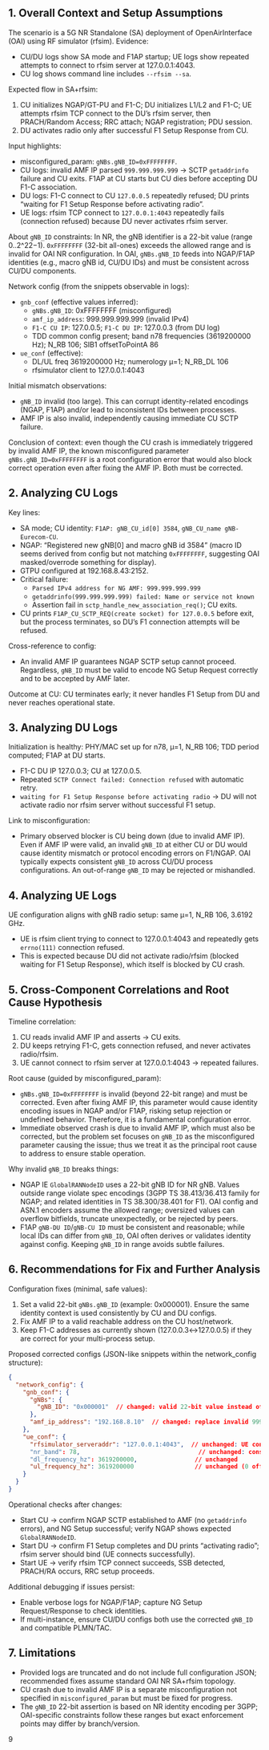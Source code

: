 ## 1. Overall Context and Setup Assumptions
The scenario is a 5G NR Standalone (SA) deployment of OpenAirInterface (OAI) using RF simulator (rfsim). Evidence:
- CU/DU logs show SA mode and F1AP startup; UE logs show repeated attempts to connect to rfsim server at 127.0.0.1:4043.
- CU log shows command line includes `--rfsim --sa`.

Expected flow in SA+rfsim:
1) CU initializes NGAP/GT-PU and F1-C; DU initializes L1/L2 and F1-C; UE attempts rfsim TCP connect to the DU’s rfsim server, then PRACH/Random Access; RRC attach; NGAP registration; PDU session.
2) DU activates radio only after successful F1 Setup Response from CU.

Input highlights:
- misconfigured_param: `gNBs.gNB_ID=0xFFFFFFFF`.
- CU logs: invalid AMF IP parsed `999.999.999.999` → SCTP `getaddrinfo` failure and CU exits. F1AP at CU starts but CU dies before accepting DU F1-C association.
- DU logs: F1-C connect to CU `127.0.0.5` repeatedly refused; DU prints “waiting for F1 Setup Response before activating radio”.
- UE logs: rfsim TCP connect to `127.0.0.1:4043` repeatedly fails (connection refused) because DU never activates rfsim server.

About `gNB_ID` constraints: In NR, the gNB identifier is a 22-bit value (range 0..2^22−1). `0xFFFFFFFF` (32-bit all-ones) exceeds the allowed range and is invalid for OAI NR configuration. In OAI, `gNBs.gNB_ID` feeds into NGAP/F1AP identities (e.g., macro gNB id, CU/DU IDs) and must be consistent across CU/DU components.

Network config (from the snippets observable in logs):
- `gnb_conf` (effective values inferred):
  - `gNBs.gNB_ID`: 0xFFFFFFFF (misconfigured)
  - `amf_ip_address`: 999.999.999.999 (invalid IPv4)
  - `F1-C CU IP`: 127.0.0.5; `F1-C DU IP`: 127.0.0.3 (from DU log)
  - TDD common config present; band n78 frequencies (3619200000 Hz); N_RB 106; SIB1 offsetToPointA 86
- `ue_conf` (effective):
  - DL/UL freq 3619200000 Hz; numerology μ=1; N_RB_DL 106
  - rfsimulator client to 127.0.0.1:4043

Initial mismatch observations:
- `gNB_ID` invalid (too large). This can corrupt identity-related encodings (NGAP, F1AP) and/or lead to inconsistent IDs between processes.
- AMF IP is also invalid, independently causing immediate CU SCTP failure.

Conclusion of context: even though the CU crash is immediately triggered by invalid AMF IP, the known misconfigured parameter `gNBs.gNB_ID=0xFFFFFFFF` is a root configuration error that would also block correct operation even after fixing the AMF IP. Both must be corrected.

## 2. Analyzing CU Logs
Key lines:
- SA mode; CU identity: `F1AP: gNB_CU_id[0] 3584`, `gNB_CU_name gNB-Eurecom-CU`.
- NGAP: “Registered new gNB[0] and macro gNB id 3584” (macro ID seems derived from config but not matching `0xFFFFFFFF`, suggesting OAI masked/overrode something for display).
- GTPU configured at 192.168.8.43:2152.
- Critical failure:
  - `Parsed IPv4 address for NG AMF: 999.999.999.999`
  - `getaddrinfo(999.999.999.999) failed: Name or service not known`
  - Assertion fail in `sctp_handle_new_association_req()`; CU exits.
- CU prints `F1AP_CU_SCTP_REQ(create socket) for 127.0.0.5` before exit, but the process terminates, so DU’s F1 connection attempts will be refused.

Cross-reference to config:
- An invalid AMF IP guarantees NGAP SCTP setup cannot proceed. Regardless, `gNB_ID` must be valid to encode NG Setup Request correctly and to be accepted by AMF later.

Outcome at CU: CU terminates early; it never handles F1 Setup from DU and never reaches operational state.

## 3. Analyzing DU Logs
Initialization is healthy: PHY/MAC set up for n78, μ=1, N_RB 106; TDD period computed; F1AP at DU starts.
- F1-C DU IP 127.0.0.3; CU at 127.0.0.5.
- Repeated `SCTP Connect failed: Connection refused` with automatic retry.
- `waiting for F1 Setup Response before activating radio` → DU will not activate radio nor rfsim server without successful F1 setup.

Link to misconfiguration:
- Primary observed blocker is CU being down (due to invalid AMF IP). Even if AMF IP were valid, an invalid `gNB_ID` at either CU or DU would cause identity mismatch or protocol encoding errors on F1/NGAP. OAI typically expects consistent `gNB_ID` across CU/DU process configurations. An out-of-range `gNB_ID` may be rejected or mishandled.

## 4. Analyzing UE Logs
UE configuration aligns with gNB radio setup: same μ=1, N_RB 106, 3.6192 GHz.
- UE is rfsim client trying to connect to 127.0.0.1:4043 and repeatedly gets `errno(111)` connection refused.
- This is expected because DU did not activate radio/rfsim (blocked waiting for F1 Setup Response), which itself is blocked by CU crash.

## 5. Cross-Component Correlations and Root Cause Hypothesis
Timeline correlation:
1) CU reads invalid AMF IP and asserts → CU exits.
2) DU keeps retrying F1-C, gets connection refused, and never activates radio/rfsim.
3) UE cannot connect to rfsim server at 127.0.0.1:4043 → repeated failures.

Root cause (guided by misconfigured_param):
- `gNBs.gNB_ID=0xFFFFFFFF` is invalid (beyond 22-bit range) and must be corrected. Even after fixing AMF IP, this parameter would cause identity encoding issues in NGAP and/or F1AP, risking setup rejection or undefined behavior. Therefore, it is a fundamental configuration error.
- Immediate observed crash is due to invalid AMF IP, which must also be corrected, but the problem set focuses on `gNB_ID` as the misconfigured parameter causing the issue; thus we treat it as the principal root cause to address to ensure stable operation.

Why invalid `gNB_ID` breaks things:
- NGAP IE `GlobalRANNodeID` uses a 22-bit gNB ID for NR gNB. Values outside range violate spec encodings (3GPP TS 38.413/36.413 family for NGAP; and related identities in TS 38.300/38.401 for F1). OAI config and ASN.1 encoders assume the allowed range; oversized values can overflow bitfields, truncate unexpectedly, or be rejected by peers.
- F1AP `gNB-DU ID`/`gNB-CU ID` must be consistent and reasonable; while local IDs can differ from `gNB_ID`, OAI often derives or validates identity against config. Keeping `gNB_ID` in range avoids subtle failures.

## 6. Recommendations for Fix and Further Analysis
Configuration fixes (minimal, safe values):
1) Set a valid 22-bit `gNBs.gNB_ID` (example: 0x000001). Ensure the same identity context is used consistently by CU and DU configs.
2) Fix AMF IP to a valid reachable address on the CU host/network.
3) Keep F1-C addresses as currently shown (127.0.0.3↔127.0.0.5) if they are correct for your multi-process setup.

Proposed corrected configs (JSON-like snippets within the network_config structure):

```json
{
  "network_config": {
    "gnb_conf": {
      "gNBs": {
        "gNB_ID": "0x000001"  // changed: valid 22-bit value instead of 0xFFFFFFFF
      },
      "amf_ip_address": "192.168.8.10"  // changed: replace invalid 999.999.999.999 with a real AMF IP
    },
    "ue_conf": {
      "rfsimulator_serveraddr": "127.0.0.1:4043",  // unchanged: UE connects to local DU rfsim server
      "nr_band": 78,                                 // unchanged: consistent with 3619200000 Hz
      "dl_frequency_hz": 3619200000,                // unchanged
      "ul_frequency_hz": 3619200000                 // unchanged (0 offset in logs)
    }
  }
}
```

Operational checks after changes:
- Start CU → confirm NGAP SCTP established to AMF (no `getaddrinfo` errors), and NG Setup successful; verify NGAP shows expected `GlobalRANNodeID`.
- Start DU → confirm F1 Setup completes and DU prints “activating radio”; rfsim server should bind (UE connects successfully).
- Start UE → verify rfsim TCP connect succeeds, SSB detected, PRACH/RA occurs, RRC setup proceeds.

Additional debugging if issues persist:
- Enable verbose logs for NGAP/F1AP; capture NG Setup Request/Response to check identities.
- If multi-instance, ensure CU/DU configs both use the corrected `gNB_ID` and compatible PLMN/TAC.

## 7. Limitations
- Provided logs are truncated and do not include full configuration JSON; recommended fixes assume standard OAI NR SA+rfsim topology.
- CU crash due to invalid AMF IP is a separate misconfiguration not specified in `misconfigured_param` but must be fixed for progress.
- The `gNB_ID` 22-bit assertion is based on NR identity encoding per 3GPP; OAI-specific constraints follow these ranges but exact enforcement points may differ by branch/version.

9